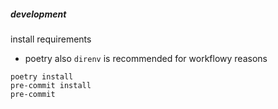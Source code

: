 
##### development

install requirements
 * poetry
also `direnv` is recommended for workflowy reasons

```
poetry install
pre-commit install
pre-commit
```
